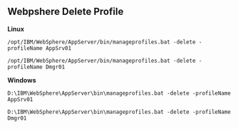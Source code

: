 ## Webpshere Delete Profile

**Linux**
```
/opt/IBM/WebSphere/AppServer/bin/manageprofiles.bat -delete -profileName AppSrv01
```
```
/opt/IBM/WebSphere/AppServer/bin/manageprofiles.bat -delete -profileName Dmgr01
```
**Windows**
```
D:\IBM\WebSphere\AppServer\bin\manageprofiles.bat -delete -profileName AppSrv01
```
```
D:\IBM\WebSphere\AppServer\bin\manageprofiles.bat -delete -profileName Dmgr01
```
